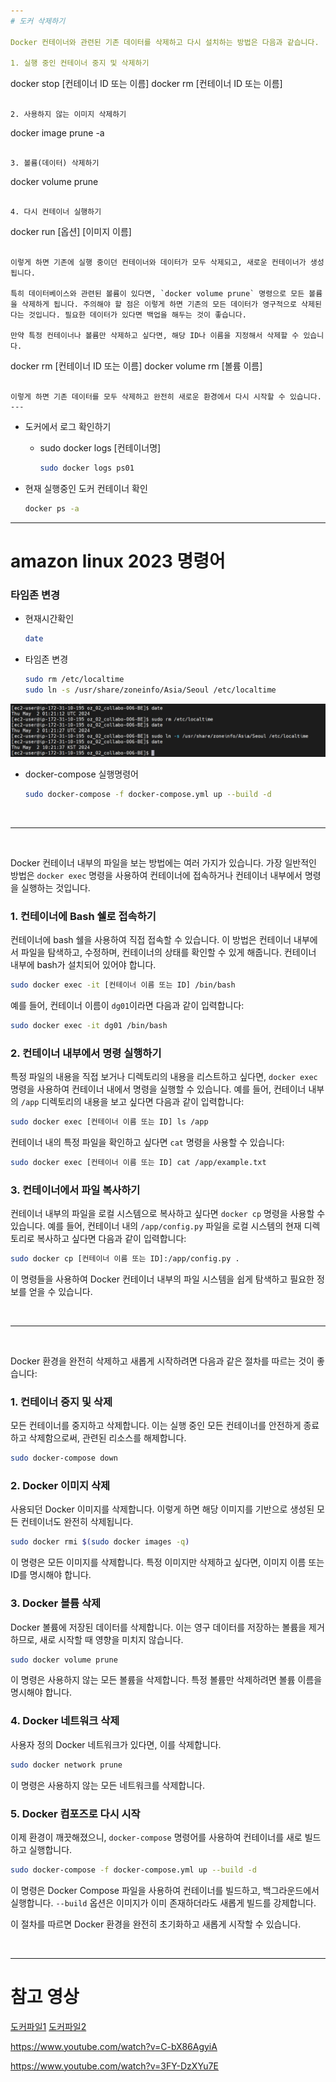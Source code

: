 ```yaml
---
# 도커 삭제하기

Docker 컨테이너와 관련된 기존 데이터를 삭제하고 다시 설치하는 방법은 다음과 같습니다.

1. 실행 중인 컨테이너 중지 및 삭제하기
```
docker stop [컨테이너 ID 또는 이름]
docker rm [컨테이너 ID 또는 이름]
```

2. 사용하지 않는 이미지 삭제하기
```
docker image prune -a
```

3. 볼륨(데이터) 삭제하기
```
docker volume prune
```

4. 다시 컨테이너 실행하기
```
docker run [옵션] [이미지 이름]
```

이렇게 하면 기존에 실행 중이던 컨테이너와 데이터가 모두 삭제되고, 새로운 컨테이너가 생성됩니다.

특히 데이터베이스와 관련된 볼륨이 있다면, `docker volume prune` 명령으로 모든 볼륨을 삭제하게 됩니다. 주의해야 할 점은 이렇게 하면 기존의 모든 데이터가 영구적으로 삭제된다는 것입니다. 필요한 데이터가 있다면 백업을 해두는 것이 좋습니다.

만약 특정 컨테이너나 볼륨만 삭제하고 싶다면, 해당 ID나 이름을 지정해서 삭제할 수 있습니다.

```
docker rm [컨테이너 ID 또는 이름]
docker volume rm [볼륨 이름]
```

이렇게 하면 기존 데이터를 모두 삭제하고 완전히 새로운 환경에서 다시 시작할 수 있습니다.
---
```


- 도커에서 로그 확인하기

  - sudo docker logs [컨테이너명]

    ```bash
    sudo docker logs ps01
    ```

- 현재 실행중인 도커 컨테이너 확인

  ```bash
  docker ps -a
  ```

---

# amazon linux 2023 명령어

### 타임존 변경

- 현재시간확인

  ```bash
  date
  ```

- 타임존 변경
  ```bash
  sudo rm /etc/localtime
  sudo ln -s /usr/share/zoneinfo/Asia/Seoul /etc/localtime
  ```

![alt text](images/markdown-image.png)

- docker-compose 실행명령어
  ```bash
  sudo docker-compose -f docker-compose.yml up --build -d
  ```

<br>

---

<br>

Docker 컨테이너 내부의 파일을 보는 방법에는 여러 가지가 있습니다. 가장 일반적인 방법은 `docker exec` 명령을 사용하여 컨테이너에 접속하거나 컨테이너 내부에서 명령을 실행하는 것입니다.

### 1. 컨테이너에 Bash 쉘로 접속하기

컨테이너에 bash 쉘을 사용하여 직접 접속할 수 있습니다. 이 방법은 컨테이너 내부에서 파일을 탐색하고, 수정하며, 컨테이너의 상태를 확인할 수 있게 해줍니다. 컨테이너 내부에 bash가 설치되어 있어야 합니다.

```bash
sudo docker exec -it [컨테이너 이름 또는 ID] /bin/bash
```

예를 들어, 컨테이너 이름이 `dg01`이라면 다음과 같이 입력합니다:

```bash
sudo docker exec -it dg01 /bin/bash
```

### 2. 컨테이너 내부에서 명령 실행하기

특정 파일의 내용을 직접 보거나 디렉토리의 내용을 리스트하고 싶다면, `docker exec` 명령을 사용하여 컨테이너 내에서 명령을 실행할 수 있습니다. 예를 들어, 컨테이너 내부의 `/app` 디렉토리의 내용을 보고 싶다면 다음과 같이 입력합니다:

```bash
sudo docker exec [컨테이너 이름 또는 ID] ls /app
```

컨테이너 내의 특정 파일을 확인하고 싶다면 `cat` 명령을 사용할 수 있습니다:

```bash
sudo docker exec [컨테이너 이름 또는 ID] cat /app/example.txt
```

### 3. 컨테이너에서 파일 복사하기

컨테이너 내부의 파일을 로컬 시스템으로 복사하고 싶다면 `docker cp` 명령을 사용할 수 있습니다. 예를 들어, 컨테이너 내의 `/app/config.py` 파일을 로컬 시스템의 현재 디렉토리로 복사하고 싶다면 다음과 같이 입력합니다:

```bash
sudo docker cp [컨테이너 이름 또는 ID]:/app/config.py .
```

이 명령들을 사용하여 Docker 컨테이너 내부의 파일 시스템을 쉽게 탐색하고 필요한 정보를 얻을 수 있습니다.

<br>

---

<br>

Docker 환경을 완전히 삭제하고 새롭게 시작하려면 다음과 같은 절차를 따르는 것이 좋습니다:

### 1. 컨테이너 중지 및 삭제
모든 컨테이너를 중지하고 삭제합니다. 이는 실행 중인 모든 컨테이너를 안전하게 종료하고 삭제함으로써, 관련된 리소스를 해제합니다.
```bash
sudo docker-compose down
```

### 2. Docker 이미지 삭제
사용되던 Docker 이미지를 삭제합니다. 이렇게 하면 해당 이미지를 기반으로 생성된 모든 컨테이너도 완전히 삭제됩니다.
```bash
sudo docker rmi $(sudo docker images -q)
```
이 명령은 모든 이미지를 삭제합니다. 특정 이미지만 삭제하고 싶다면, 이미지 이름 또는 ID를 명시해야 합니다.

### 3. Docker 볼륨 삭제
Docker 볼륨에 저장된 데이터를 삭제합니다. 이는 영구 데이터를 저장하는 볼륨을 제거하므로, 새로 시작할 때 영향을 미치지 않습니다.
```bash
sudo docker volume prune
```
이 명령은 사용하지 않는 모든 볼륨을 삭제합니다. 특정 볼륨만 삭제하려면 볼륨 이름을 명시해야 합니다.

### 4. Docker 네트워크 삭제
사용자 정의 Docker 네트워크가 있다면, 이를 삭제합니다.
```bash
sudo docker network prune
```
이 명령은 사용하지 않는 모든 네트워크를 삭제합니다.

### 5. Docker 컴포즈로 다시 시작
이제 환경이 깨끗해졌으니, `docker-compose` 명령어를 사용하여 컨테이너를 새로 빌드하고 실행합니다.
```bash
sudo docker-compose -f docker-compose.yml up --build -d
```
이 명령은 Docker Compose 파일을 사용하여 컨테이너를 빌드하고, 백그라운드에서 실행합니다. `--build` 옵션은 이미지가 이미 존재하더라도 새롭게 빌드를 강제합니다.

이 절차를 따르면 Docker 환경을 완전히 초기화하고 새롭게 시작할 수 있습니다.

<br>

---







# 참고 영상
[도커파일1](https://www.youtube.com/watch?v=8p9RvxVOQEY)
[도커파일2](https://www.youtube.com/watch?v=BCsiVlmEQCQ)


https://www.youtube.com/watch?v=C-bX86AgyiA


https://www.youtube.com/watch?v=3FY-DzXYu7E